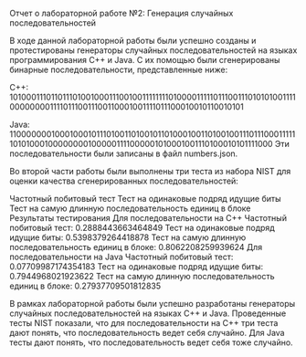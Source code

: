 Отчет о лабораторной работе №2: Генерация случайных последовательностей

В ходе данной лабораторной работы были успешно созданы и протестированы генераторы случайных последовательностей на языках программирования C++ и Java. С их помощью были сгенерированы бинарные последовательности, представленные ниже:

C++: 10100011101101110100100011100100111111110100001111101110011101010100111100000000111101110011100110001001111011100010010110010101

Java: 11000000010001000101110100110100101101000100110100100111011100011111101010001000000001000001111000001010001001110100010101111000 Эти последовательности были записаны в файл numbers.json.

Во второй части работы были выполнены три теста из набора NIST для оценки качества сгенерированных последовательностей:

Частотный побитовый тест
Тест на одинаковые подряд идущие биты
Тест на самую длинную последовательность единиц в блоке
Результаты тестирования Для последовательности на C++ Частотный побитовый тест: 0.2888443663464849 Тест на одинаковые подряд идущие биты: 0.5398379264418878 Тест на самую длинную последовательность единиц в блоке: 0.8062208259939624 Для последовательности на Java Частотный побитовый тест: 0.07709987174354183 Тест на одинаковые подряд идущие биты: 0.7944968021923622 Тест на самую длинную последовательность единиц в блоке: 0.27937709501812835

В рамках лабораторной работы были успешно разработаны генераторы случайных последовательностей на языках C++ и Java. Проведенные тесты NIST показали, что для последовательности на C++ три теста дают понять, что последовательность ведет себя случайно. Для Java тесты дают понять, что последовательность ведет себя тоже случайно.
